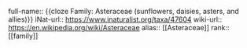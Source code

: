 full-name:: {{cloze Family: Asteraceae (sunflowers, daisies, asters, and allies)}}
iNat-url:: https://www.inaturalist.org/taxa/47604
wiki-url:: https://en.wikipedia.org/wiki/Asteraceae
alias:: [[Asteraceae]]
rank:: [[family]]